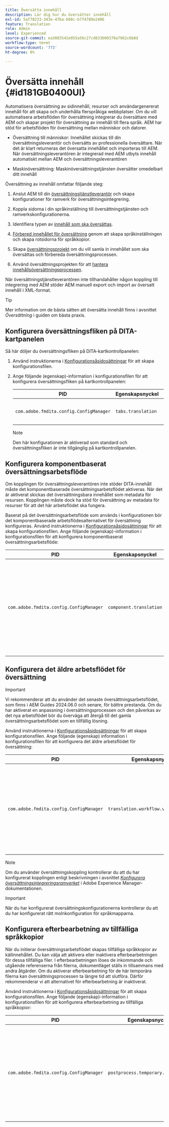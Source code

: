 ```yaml
---
title: Översätta innehåll
description: Lär dig hur du översätter innehåll
exl-id: 5af78233-343e-47ba-b60c-b7f4789e2406
feature: Translation
role: Admin
level: Experienced
source-git-commit: ea3083542e955a56c27cd833600370a7962c6b8d
workflow-type: tm+mt
source-wordcount: '773'
ht-degree: 0%

---
```


# Översätta innehåll {#id181GB0400UI}

Automatisera översättning av sidinnehåll, resurser och användargenererat innehåll för att skapa och underhålla flerspråkiga webbplatser. Om du vill automatisera arbetsflöden för översättning integrerar du översättare med AEM och skapar projekt för översättning av innehåll till flera språk. AEM har stöd för arbetsflöden för översättning mellan människor och datorer.

- Översättning till människor: Innehållet skickas till din översättningsleverantör och översätts av professionella översättare. När det är klart returneras det översatta innehållet och importeras till AEM. När översättningsleverantören är integrerad med AEM utbyts innehåll automatiskt mellan AEM och översättningsleverantören

- Maskinöversättning: Maskinöversättningstjänsten översätter omedelbart ditt innehåll


Översättning av innehåll omfattar följande steg:

1. Anslut AEM till din [översättningstjänstleverantör](https://experienceleague.adobe.com/docs/experience-manager-cloud-service/sites/administering/reusing-content/translation/integration-framework.html?lang=sv-SE) och skapa konfigurationer för ramverk för översättningsintegrering.

1. Koppla sidorna i din språkinställning till översättningstjänsten och ramverkskonfigurationerna.

1. Identifiera typen av [innehåll som ska översättas](https://experienceleague.adobe.com/docs/experience-manager-cloud-service/sites/administering/reusing-content/translation/rules.html?lang=sv-SE).

1. [Förbered innehållet för översättning](https://experienceleague.adobe.com/docs/experience-manager-cloud-service/sites/administering/reusing-content/translation/preparation.html?lang=sv-SE) genom att skapa språkinställningen och skapa rotsidorna för språkkopior.

1. Skapa [översättningsprojekt](https://experienceleague.adobe.com/docs/experience-manager-cloud-service/sites/administering/reusing-content/translation/managing-projects.html?lang=sv-SE) om du vill samla in innehållet som ska översättas och förbereda översättningsprocessen.

1. Använd översättningsprojekten för att [hantera innehållsöversättningsprocessen](https://experienceleague.adobe.com/docs/experience-manager-cloud-service/sites/administering/reusing-content/translation/managing-projects.html?lang=sv-SE).


När översättningstjänstleverantören inte tillhandahåller någon koppling till integrering med AEM stöder AEM manuell export och import av översatt innehåll i XML-format.

>[!TIP]
>
> Mer information om de bästa sätten att översätta innehåll finns i avsnittet *Översättning* i guiden om bästa praxis.

## Konfigurera översättningsfliken på DITA-kartpanelen

Så här döljer du översättningsfliken på DITA-kartkontrollpanelen:

1. Använd instruktionerna i [Konfigurationsåsidosättningar](download-install-additional-config-override.md#) för att skapa konfigurationsfilen.
1. Ange följande \(egenskap\)-information i konfigurationsfilen för att konfigurera översättningsfliken på kartkontrollpanelen:

   | PID | Egenskapsnyckel | Egenskapsvärde |
   |---|------------|--------------|
   | `com.adobe.fmdita.config.ConfigManager` | `tabs.translation` | Boolean \( true/ false\).<br> **Standardvärde**: `true` |

   >[!NOTE]
   >
   > Den här konfigurationen är aktiverad som standard och översättningsfliken är inte tillgänglig på kartkontrollpanelen.


## Konfigurera komponentbaserat översättningsarbetsflöde

Om kopplingen för översättningsleverantören inte stöder DITA-innehåll måste det komponentbaserade översättningsarbetsflödet aktiveras. När det är aktiverat skickas det översättningsbara innehållet som metadata för resursen. Kopplingen måste dock ha stöd för översättning av metadata för resurser för att det här arbetsflödet ska fungera.

Baserat på det översättningsarbetsflöde som används i konfigurationen bör det komponentbaserade arbetsflödesalternativet för översättning konfigureras. Använd instruktionerna i [Konfigurationsåsidosättningar](download-install-additional-config-override.md#) för att skapa konfigurationsfilen. Ange följande \(egenskap\)-information i konfigurationsfilen för att konfigurera komponentbaserat översättningsarbetsflöde:

| PID | Egenskapsnyckel | Egenskapsvärde |
|---|------------|--------------|
| `com.adobe.fmdita.config.ConfigManager` | `component.translation` | Boolean: <br> -   Om du använder mänsklig översättning *Inaktivera* \( `false`\) alternativet **Komponentbaserat översättningsarbetsflöde** . <br> -   Om du använder maskinöversättning *Aktivera \( `true`\)* alternativet **Komponentbaserat översättningsarbetsflöde** . |



## Konfigurera det äldre arbetsflödet för översättning

>[!IMPORTANT]
>
> Vi rekommenderar att du använder det senaste översättningsarbetsflödet, som finns i AEM Guides 2024.06.0 och senare, för bättre prestanda. Om du har aktiverat en anpassning i översättningsprocessen och den påverkas av det nya arbetsflödet bör du överväga att återgå till det gamla översättningsarbetsflödet som en tillfällig lösning.

Använd instruktionerna i [Konfigurationsåsidosättningar](download-install-additional-config-override.md#) för att skapa konfigurationsfilen. Ange följande (egenskap) information i konfigurationsfilen för att konfigurera det äldre arbetsflödet för översättning:


| PID | Egenskapsnyckel | Egenskapsvärde |
|---|------------|--------------|
| `com.adobe.fmdita.config.ConfigManager` | `translation.workflow.version.legacy` | Booleskt: <br> - Om du använder det senaste översättningsarbetsflödet *Inaktivera* \( `false`\) alternativet **Kör gammalt översättningsarbetsflöde**.  <br> -   Om du använder den äldre översättningen *Aktivera \( `true`\)* alternativet **Kör äldre översättningsarbetsflöde** . <br> **Standardvärde**: false |




>[!NOTE]
>
> Om du använder översättningskoppling kontrollerar du att du har konfigurerat kopplingen enligt beskrivningen i avsnittet *[Konfigurera översättningsintegreringsramverket](https://experienceleague.adobe.com/docs/experience-manager-cloud-service/sites/administering/reusing-content/translation/integration-framework.html?lang=sv-SE)* i Adobe Experience Manager-dokumentationen.

>[!IMPORTANT]
>
> När du har konfigurerat översättningskonfigurationerna kontrollerar du att du har konfigurerat rätt molnkonfiguration för språkmapparna.

## Konfigurera efterbearbetning av tillfälliga språkkopior

När du initierar översättningsarbetsflödet skapas tillfälliga språkkopior av källinnehållet. Du kan välja att aktivera eller inaktivera efterbearbetningen för dessa tillfälliga filer. I efterbearbetningen löses de inkommande och utgående referenserna från filerna, dokumentläget ställs in tillsammans med andra åtgärder. Om du aktiverar efterbearbetning för de här temporära filerna kan översättningsprocessen ta längre tid att slutföra. Därför rekommenderar vi att alternativet för efterbearbetning är inaktiverat.

Använd instruktionerna i [Konfigurationsåsidosättningar](download-install-additional-config-override.md#) för att skapa konfigurationsfilen. Ange följande \(egenskap\)-information i konfigurationsfilen för att konfigurera efterbearbetning av tillfälliga språkkopior:

| PID | Egenskapsnyckel | Egenskapsvärde |
|---|------------|--------------|
| `com.adobe.fmdita.config.ConfigManager` | `postprocess.temporary.langcopies` | Boolean: <br> -   Om du inte vill köra efterbearbetningen av de temporära filerna *Inaktivera* \( false\) alternativet **Efterbearbetningsspråk** .<br> -   Om du vill köra efterbearbetningen av de temporära filerna *Enable* \( true\) the **Post-process language copies** .<br> **Standardvärde**: false |

